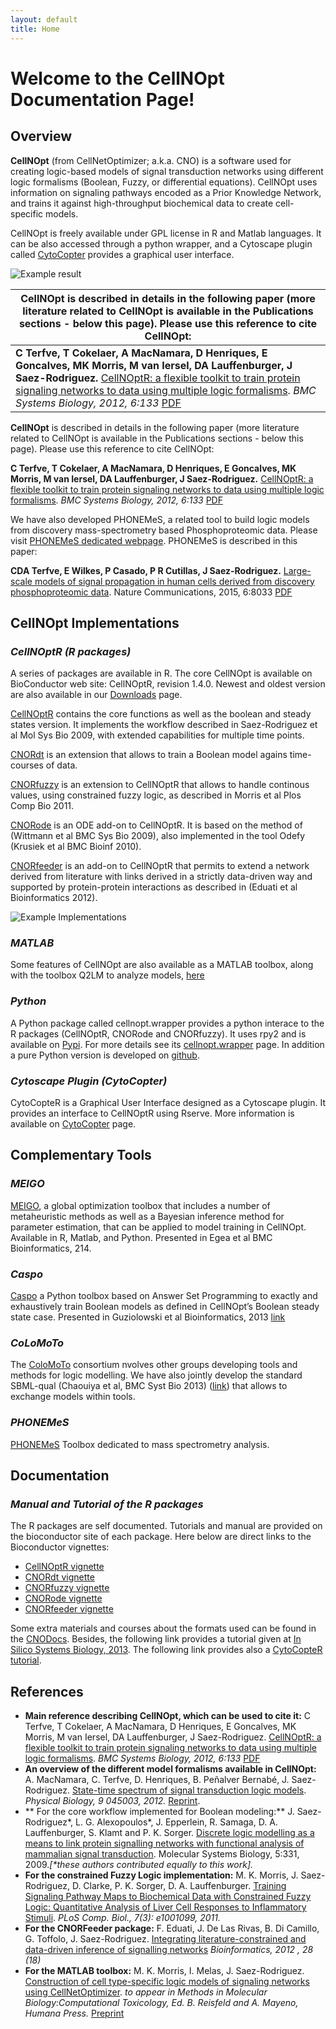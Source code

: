 ```yaml
---
layout: default
title: Home
---
```



# Welcome to the CellNOpt Documentation Page!

## Overview
**CellNOpt** (from CellNetOptimizer; a.k.a. CNO) is a software used for creating logic-based models of signal transduction networks using different logic formalisms (Boolean, Fuzzy, or differential equations). CellNOpt uses information on signaling pathways encoded as a Prior Knowledge Network, and trains it against high-throughput biochemical data to create cell-specific models.

CellNOpt is freely available under GPL license in R and Matlab languages. It can be also accessed through a python wrapper, and a Cytoscape plugin called [CytoCopter](http://www.cellnopt.org/cytocopter/index.html) provides a graphical user interface.

<img src="/cellnopt/public/index1.png" alt="Example result">

| **CellNOpt** is described in details in the following paper (more literature related to CellNOpt is available in the Publications     sections - below this page). Please use this reference to cite CellNOpt:  |
|---------------------------------------------------------------------------------------------------------------------------------------------------------------------------------------------------------------- |
| **C Terfve, T Cokelaer, A MacNamara, D Henriques, E Goncalves, MK Morris, M van Iersel, DA Lauffenburger, J Saez-Rodriguez.** [CellNOptR: a flexible toolkit to train protein signaling networks to data using multiple logic formalisms](http://www.biomedcentral.com/1752-0509/6/133/abstract). _BMC Systems Biology, 2012, 6:133_ [PDF](http://www.biomedcentral.com/content/pdf/1752-0509-6-133.pdf)  |

**CellNOpt** is described in details in the following paper (more literature related to CellNOpt is available in the Publications sections - below this page). Please use this reference to cite CellNOpt: 

**C Terfve, T Cokelaer, A MacNamara, D Henriques, E Goncalves, MK Morris, M van Iersel, DA Lauffenburger, J Saez-Rodriguez.** [CellNOptR: a flexible toolkit to train protein signaling networks to data using multiple logic formalisms](http://www.biomedcentral.com/1752-0509/6/133/abstract). _BMC Systems Biology, 2012, 6:133_ [PDF](http://www.biomedcentral.com/content/pdf/1752-0509-6-133.pdf)

We have also developed PHONEMeS, a related tool to build logic models from discovery mass-spectrometry based Phosphoproteomic data. Please visit [PHONEMeS dedicated webpage](https://saezlab.github.io/PHONEMeS/). PHONEMeS is described in this paper: 

**CDA Terfve, E Wilkes, P Casado, P R Cutillas, J Saez-Rodriguez.** [Large-scale models of signal propagation in human cells derived from discovery phosphoproteomic data](http://www.nature.com/ncomms/2015/150910/ncomms9033/full/ncomms9033.html). Nature Communications, 2015, 6:8033 [PDF](http://www.nature.com/ncomms/2015/150910/ncomms9033/pdf/ncomms9033.pdf)


## CellNOpt Implementations

### _CellNOptR (R packages)_
A series of packages are available in R. The core CellNOpt is available on BioConductor web site: CellNOptR, revision 1.4.0. Newest and oldest version are also available in our [Downloads](http://www.ebi.ac.uk/saezrodriguez/cno/downloads.html) page.

[CellNOptR](http://www.bioconductor.org/packages/release/bioc/html/CellNOptR.html) contains the core functions as well as the boolean and steady states version. It implements the workflow described in Saez-Rodriguez et al Mol Sys Bio 2009, with extended capabilities for multiple time points.

[CNORdt](http://www.bioconductor.org/packages/release/bioc/html/CNORdt.html) is an extension that allows to train a Boolean model agains time-courses of data.

[CNORfuzzy](http://www.bioconductor.org/packages/release/bioc/html/CNORfuzzy.html) is an extension to CellNOptR that allows to handle continous values, using constrained fuzzy logic, as described in Morris et al Plos Comp Bio 2011.

[CNORode](http://www.bioconductor.org/packages/release/bioc/html/CNORode.html) is an ODE add-on to CellNOptR. It is based on the method of (Wittmann et al BMC Sys Bio 2009), also implemented in the tool Odefy (Krusiek et al BMC Bioinf 2010).

[CNORfeeder](http://www.bioconductor.org/packages/release/bioc/html/CNORfeeder.html) is an add-on to CellNOptR that permits to extend a network derived from literature with links derived in a strictly data-driven way and supported by protein-protein interactions as described in (Eduati et al Bioinformatics 2012).

<img src="/cellnopt/public/indexImpl.png" alt="Example Implementations">


### _MATLAB_
Some features of CellNOpt are also available as a MATLAB toolbox, along with the toolbox Q2LM to analyze models, [here](http://www.ebi.ac.uk/saezrodriguez/cno/matlab)

### _Python_
A Python package called cellnopt.wrapper provides a python interace to the R packages (CellNOptR, CNORode and CNORfuzzy). It uses rpy2 and is available on [Pypi](http://pypi.python.org/pypi/cellnopt.wrapper/). For more details see its [cellnopt.wrapper](http://www.ebi.ac.uk/~cokelaer/cellnopt/wrapper) page. In addition a pure Python version is developed on [github](http://github.com/cellnopt/cellnopt).

### _Cytoscape Plugin (CytoCopter)_
CytoCopteR is a Graphical User Interface designed as a Cytoscape plugin. It provides an interface to CellNOptR using Rserve. More information is available on [CytoCopter](http://www.cellnopt.org/cytocopter/index.html) page.


## Complementary Tools

### _MEIGO_
[MEIGO](http://www.iim.csic.es/~gingproc/meigo.html), a global optimization toolbox that includes a number of metaheuristic methods as well as a Bayesian inference method for parameter estimation, that can be applied to model training in CellNOpt. Available in R, Matlab, and Python. Presented in Egea et al BMC Bioinformatics, 214.

### _Caspo_
[Caspo](http://bioasp.github.io/caspo/) a Python toolbox based on Answer Set Programming to exactly and exhaustively train Boolean models as defined in CellNOpt’s Boolean steady state case. Presented in Guziolowski et al Bioinformatics, 2013 [link](http://bioinformatics.oxfordjournals.org/content/29/18/2320.long)

### _CoLoMoTo_
The [ColoMoTo](http://www.colomoto.org/) consortium nvolves other groups developing tools and methods for logic modelling. We have also jointly develop the standard SBML-qual (Chaouiya et al, BMC Syst Bio 2013) ([link](http://www.colomoto.org/)) that allows to exchange models within tools.

### _PHONEMeS_
[PHONEMeS](http://saezlab.github.io/PHONEMeS/) Toolbox dedicated to mass spectrometry analysis.


## Documentation

### _Manual and Tutorial of the R packages_
The R packages are self documented. Tutorials and manual are provided on the bioconductor site of each package. Here below are direct links to the Bioconductor vignettes:

* [CellNOptR vignette](http://www.bioconductor.org/packages/release/bioc/vignettes/CellNOptR/inst/doc/CellNOptR-vignette.pdf)
* [CNORdt vignette](http://www.bioconductor.org/packages/release/bioc/vignettes/CNORdt/inst/doc/CNORdt-vignette.pdf)
* [CNORfuzzy vignette](http://www.bioconductor.org/packages/release/bioc/vignettes/CNORfuzzy/inst/doc/CNORfuzzy-vignette.pdf)
* [CNORode vignette](http://www.bioconductor.org/packages/release/bioc/vignettes/CNORode/inst/doc/CNORode-vignette.pdf)
* [CNORfeeder vignette](http://www.bioconductor.org/packages/release/bioc/vignettes/CNORfeeder/inst/doc/CNORfeeder-vignette.pdf)

Some extra materials and courses about the formats used can be found in the [CNODocs](). Besides, the following link provides a tutorial given at [In Silico Systems Biology, 2013](http://nbviewer.jupyter.org/github/saezlab/cellnopt/blob/gh-pages/public/tutorial_wtac_2013.pdf). The following link provides also a [CytoCopteR tutorial](http://nbviewer.jupyter.org/github/saezlab/cellnopt/blob/gh-pages/public/CytocopterManual.pdf).


## References
+ **Main reference describing CellNOpt, which can be used to cite it:** C Terfve, T Cokelaer, A MacNamara, D Henriques, E Goncalves, MK Morris, M van Iersel, DA Lauffenburger, J Saez-Rodriguez. [CellNOptR: a flexible toolkit to train protein signaling networks to data using multiple logic formalisms](http://www.biomedcentral.com/1752-0509/6/133/abstract). _BMC Systems Biology, 2012, 6:133_ [PDF](http://www.biomedcentral.com/content/pdf/1752-0509-6-133.pdf)
+ **An overview of the different model formalisms available in CellNOpt:** A. MacNamara, C. Terfve, D. Henriques, B. Peñalver Bernabé, J. Saez-Rodriguez. [State-time spectrum of signal transduction logic models](http://iopscience.iop.org/1478-3975/9/4/045003). _Physical Biology, 9 045003, 2012._ [Reprint](http://iopscience.iop.org/1478-3975/9/4/045003/pdf/1478-3975_9_4_045003.pdf).
+ ** For the core workflow implemented for Boolean modeling:** J. Saez-Rodriguez*, L. G. Alexopoulos*, J. Epperlein, R. Samaga, D. A. Lauffenburger, S. Klamt and P. K. Sorger. [Discrete logic modelling as a means to link protein signalling networks with functional analysis of mammalian signal transduction](http://www.pubmedcentral.nih.gov/articlerender.fcgi?artid=2824489&tool=pmcentrez&rendertype=abstract). Molecular Systems Biology, 5:331, 2009._[*these authors contributed equally to this work]._
+ **For the constrained Fuzzy Logic implementation:** M. K. Morris, J. Saez-Rodriguez, D. Clarke, P. K. Sorger, D. A. Lauffenburger. [Training Signaling Pathway Maps to Biochemical Data with Constrained Fuzzy Logic: Quantitative Analysis of Liver Cell Responses to Inflammatory Stimuli](http://www.pubmedcentral.nih.gov/articlerender.fcgi?artid=3048376&tool=pmcentrez&rendertype=abstract). _PLoS Comp. Biol., 7(3): e1001099, 2011._
+ **For the CNORFeeder package:** F. Eduati, J. De Las Rivas, B. Di Camillo, G. Toffolo, J. Saez-Rodriguez. [Integrating literature-constrained and data-driven inference of signalling networks](http://bioinformatics.oxfordjournals.org/content/28/18/2311) _Bioinformatics, 2012 , 28 (18)_
+ **For the MATLAB toolbox:** M. K. Morris, I. Melas, J. Saez-Rodriguez. [Construction of cell type-specific logic models of signaling networks using CellNetOptimizer](http://www.ebi.ac.uk/saezrodriguez/files/Morrisetal2011.pdf). _to appear in Methods in Molecular Biology:Computational Toxicology, Ed. B. Reisfeld and A. Mayeno, Humana Press._ [Preprint](http://www.ebi.ac.uk/saezrodriguez/files/Morrisetal2011.pdf)
